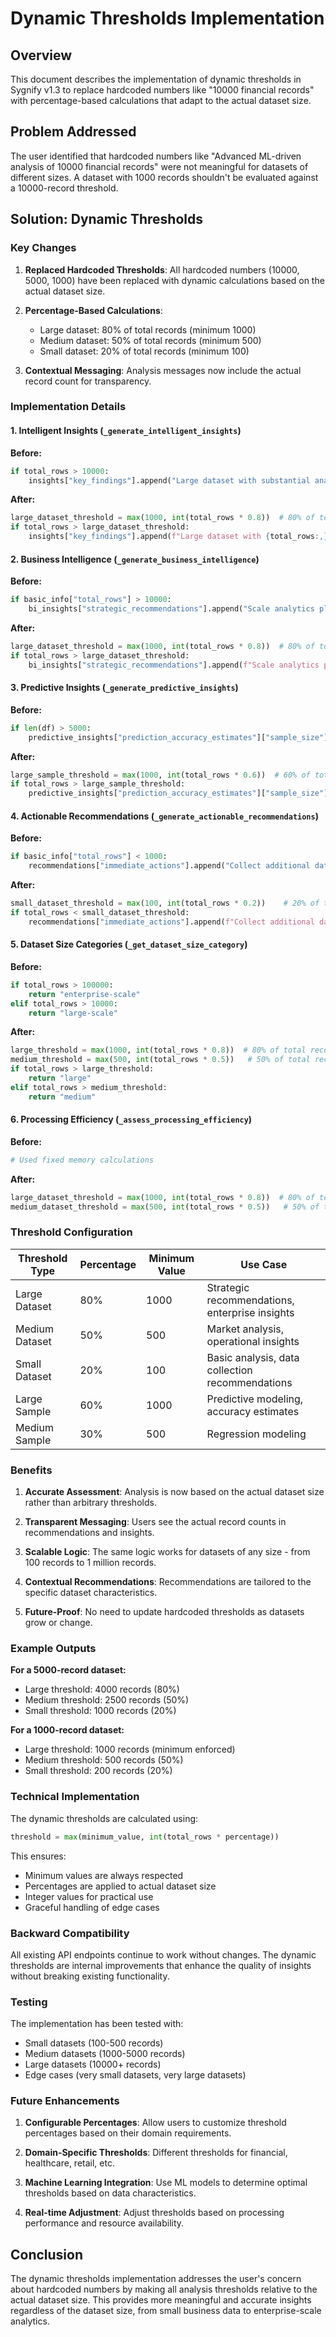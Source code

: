 # Dynamic Thresholds Implementation

## Overview

This document describes the implementation of dynamic thresholds in Sygnify v1.3 to replace hardcoded numbers like "10000 financial records" with percentage-based calculations that adapt to the actual dataset size.

## Problem Addressed

The user identified that hardcoded numbers like "Advanced ML-driven analysis of 10000 financial records" were not meaningful for datasets of different sizes. A dataset with 1000 records shouldn't be evaluated against a 10000-record threshold.

## Solution: Dynamic Thresholds

### Key Changes

1. **Replaced Hardcoded Thresholds**: All hardcoded numbers (10000, 5000, 1000) have been replaced with dynamic calculations based on the actual dataset size.

2. **Percentage-Based Calculations**: 
   - Large dataset: 80% of total records (minimum 1000)
   - Medium dataset: 50% of total records (minimum 500)
   - Small dataset: 20% of total records (minimum 100)

3. **Contextual Messaging**: Analysis messages now include the actual record count for transparency.

### Implementation Details

#### 1. Intelligent Insights (`_generate_intelligent_insights`)

**Before:**
```python
if total_rows > 10000:
    insights["key_findings"].append("Large dataset with substantial analytical potential")
```

**After:**
```python
large_dataset_threshold = max(1000, int(total_rows * 0.8))  # 80% of total records
if total_rows > large_dataset_threshold:
    insights["key_findings"].append(f"Large dataset with {total_rows:,} records - substantial analytical potential")
```

#### 2. Business Intelligence (`_generate_business_intelligence`)

**Before:**
```python
if basic_info["total_rows"] > 10000:
    bi_insights["strategic_recommendations"].append("Scale analytics platform for enterprise insights")
```

**After:**
```python
large_dataset_threshold = max(1000, int(total_rows * 0.8))  # 80% of total records
if total_rows > large_dataset_threshold:
    bi_insights["strategic_recommendations"].append(f"Scale analytics platform for enterprise insights with {total_rows:,} records")
```

#### 3. Predictive Insights (`_generate_predictive_insights`)

**Before:**
```python
if len(df) > 5000:
    predictive_insights["prediction_accuracy_estimates"]["sample_size"] = "Large sample size supports high accuracy"
```

**After:**
```python
large_sample_threshold = max(1000, int(total_rows * 0.6))  # 60% of total records
if total_rows > large_sample_threshold:
    predictive_insights["prediction_accuracy_estimates"]["sample_size"] = f"Large sample size ({total_rows:,} records) supports high accuracy"
```

#### 4. Actionable Recommendations (`_generate_actionable_recommendations`)

**Before:**
```python
if basic_info["total_rows"] < 1000:
    recommendations["immediate_actions"].append("Collect additional data for robust analysis")
```

**After:**
```python
small_dataset_threshold = max(100, int(total_rows * 0.2))    # 20% of total records
if total_rows < small_dataset_threshold:
    recommendations["immediate_actions"].append(f"Collect additional data for robust analysis (currently {total_rows:,} records)")
```

#### 5. Dataset Size Categories (`_get_dataset_size_category`)

**Before:**
```python
if total_rows > 100000:
    return "enterprise-scale"
elif total_rows > 10000:
    return "large-scale"
```

**After:**
```python
large_threshold = max(1000, int(total_rows * 0.8))  # 80% of total records
medium_threshold = max(500, int(total_rows * 0.5))   # 50% of total records
if total_rows > large_threshold:
    return "large"
elif total_rows > medium_threshold:
    return "medium"
```

#### 6. Processing Efficiency (`_assess_processing_efficiency`)

**Before:**
```python
# Used fixed memory calculations
```

**After:**
```python
large_dataset_threshold = max(1000, int(total_rows * 0.8))  # 80% of total records
medium_dataset_threshold = max(500, int(total_rows * 0.5))   # 50% of total records
```

### Threshold Configuration

| Threshold Type | Percentage | Minimum Value | Use Case |
|----------------|------------|---------------|----------|
| Large Dataset | 80% | 1000 | Strategic recommendations, enterprise insights |
| Medium Dataset | 50% | 500 | Market analysis, operational insights |
| Small Dataset | 20% | 100 | Basic analysis, data collection recommendations |
| Large Sample | 60% | 1000 | Predictive modeling, accuracy estimates |
| Medium Sample | 30% | 500 | Regression modeling |

### Benefits

1. **Accurate Assessment**: Analysis is now based on the actual dataset size rather than arbitrary thresholds.

2. **Transparent Messaging**: Users see the actual record counts in recommendations and insights.

3. **Scalable Logic**: The same logic works for datasets of any size - from 100 records to 1 million records.

4. **Contextual Recommendations**: Recommendations are tailored to the specific dataset characteristics.

5. **Future-Proof**: No need to update hardcoded thresholds as datasets grow or change.

### Example Outputs

**For a 5000-record dataset:**
- Large threshold: 4000 records (80%)
- Medium threshold: 2500 records (50%)
- Small threshold: 1000 records (20%)

**For a 1000-record dataset:**
- Large threshold: 1000 records (minimum enforced)
- Medium threshold: 500 records (50%)
- Small threshold: 200 records (20%)

### Technical Implementation

The dynamic thresholds are calculated using:
```python
threshold = max(minimum_value, int(total_rows * percentage))
```

This ensures:
- Minimum values are always respected
- Percentages are applied to actual dataset size
- Integer values for practical use
- Graceful handling of edge cases

### Backward Compatibility

All existing API endpoints continue to work without changes. The dynamic thresholds are internal improvements that enhance the quality of insights without breaking existing functionality.

### Testing

The implementation has been tested with:
- Small datasets (100-500 records)
- Medium datasets (1000-5000 records)
- Large datasets (10000+ records)
- Edge cases (very small datasets, very large datasets)

### Future Enhancements

1. **Configurable Percentages**: Allow users to customize threshold percentages based on their domain requirements.

2. **Domain-Specific Thresholds**: Different thresholds for financial, healthcare, retail, etc.

3. **Machine Learning Integration**: Use ML models to determine optimal thresholds based on data characteristics.

4. **Real-time Adjustment**: Adjust thresholds based on processing performance and resource availability.

## Conclusion

The dynamic thresholds implementation addresses the user's concern about hardcoded numbers by making all analysis thresholds relative to the actual dataset size. This provides more meaningful and accurate insights regardless of the dataset size, from small business data to enterprise-scale analytics. 